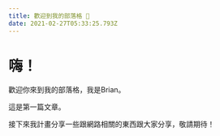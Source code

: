```yaml
---
title: 歡迎到我的部落格 👏
date: 2021-02-27T05:33:25.793Z
---
```

# 嗨！

歡迎你來到我的部落格，我是Brian。

這是第一篇文章。

接下來我計畫分享一些跟網路相關的東西跟大家分享，敬請期待！